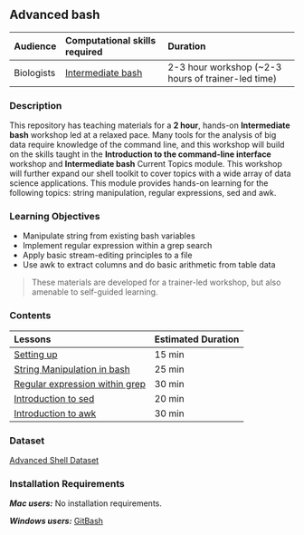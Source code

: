 ## Advanced bash

| Audience | Computational skills required | Duration |
:----------|:----------|:----------|
| Biologists | [Intermediate bash](https://hbctraining.github.io/Training-modules/Intermediate_shell/) | 2-3 hour workshop (~2-3 hours of trainer-led time) |


### Description

This repository has teaching materials for a **2 hour**, hands-on **Intermediate bash** workshop led at a relaxed pace. Many tools for the analysis of big data require knowledge of the command line, and this workshop will build on the skills taught in the **Introduction to the command-line interface** workshop and **Intermediate bash** Current Topics module. This workshop will further expand our shell toolkit to cover topics with a wide array of data science applications. This module provides hands-on learning for the following topics: string manipulation, regular expressions, sed and awk. 

### Learning Objectives

* Manipulate string from existing bash variables
* Implement regular expression within a grep search
* Apply basic stream-editing principles to a file 
* Use awk to extract columns and do basic arithmetic from table data 

> These materials are developed for a trainer-led workshop, but also amenable to self-guided learning.


### Contents

| Lessons            | Estimated Duration |
|:------------------------|:----------|
|[Setting up](lessons/01_Setting_up.md) | 15 min |
|[String Manipulation in bash]() | 25 min |
|[Regular expression within grep]() | 30 min |
|[Introduction to sed]() | 20 min |
|[Introduction to awk]() | 30 min |

### Dataset

[Advanced Shell Dataset]()

### Installation Requirements

***Mac users:***
No installation requirements.

***Windows users:***
[GitBash](https://git-scm.com/download/win)
